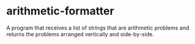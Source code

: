 # arithmetic-formatter
A program that receives a list of strings that are arithmetic problems and returns the problems arranged vertically and side-by-side.
